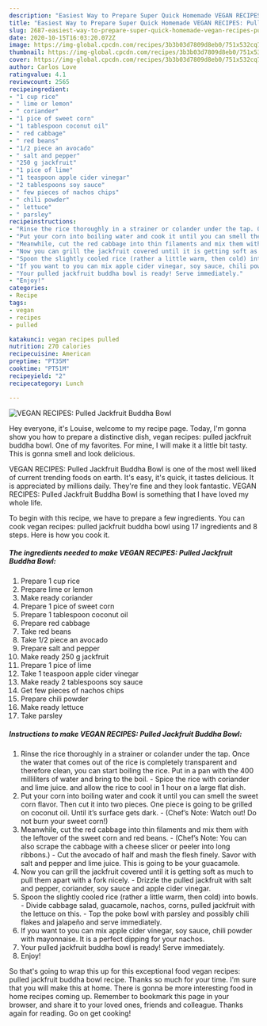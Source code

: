 ```yaml
---
description: "Easiest Way to Prepare Super Quick Homemade VEGAN RECIPES: Pulled Jackfruit Buddha Bowl"
title: "Easiest Way to Prepare Super Quick Homemade VEGAN RECIPES: Pulled Jackfruit Buddha Bowl"
slug: 2687-easiest-way-to-prepare-super-quick-homemade-vegan-recipes-pulled-jackfruit-buddha-bowl
date: 2020-10-15T16:03:20.072Z
image: https://img-global.cpcdn.com/recipes/3b3b03d7809d8eb0/751x532cq70/vegan-recipes-pulled-jackfruit-buddha-bowl-recipe-main-photo.jpg
thumbnail: https://img-global.cpcdn.com/recipes/3b3b03d7809d8eb0/751x532cq70/vegan-recipes-pulled-jackfruit-buddha-bowl-recipe-main-photo.jpg
cover: https://img-global.cpcdn.com/recipes/3b3b03d7809d8eb0/751x532cq70/vegan-recipes-pulled-jackfruit-buddha-bowl-recipe-main-photo.jpg
author: Carlos Love
ratingvalue: 4.1
reviewcount: 2565
recipeingredient:
- "1 cup rice"
- " lime or lemon"
- " coriander"
- "1 pice of sweet corn"
- "1 tablespoon coconut oil"
- " red cabbage"
- " red beans"
- "1/2 piece an avocado"
- " salt and pepper"
- "250 g jackfruit"
- "1 pice of lime"
- "1 teaspoon apple cider vinegar"
- "2 tablespoons soy sauce"
- " few pieces of nachos chips"
- " chili powder"
- " lettuce"
- " parsley"
recipeinstructions:
- "Rinse the rice thoroughly in a strainer or colander under the tap. Once the water that comes out of the rice is completely transparent and therefore clean, you can start boiling the rice. Put in a pan with the 400 milliliters of water and bring to the boil. Spice the rice with coriander and lime juice. and allow the rice to cool in 1 hour on a large flat dish."
- "Put your corn into boiling water and cook it until you can smell the sweet corn flavor. Then cut it into two pieces. One piece is going to be grilled on coconut oil. Until it’s surface gets dark.  (Chef’s Note: Watch out! Do not burn your sweet corn!)"
- "Meanwhile, cut the red cabbage into thin filaments and mix them with the leftover of the sweet corn and red beans.  (Chef’s Note: You can also scrape the cabbage with a cheese slicer or peeler into long ribbons.) Cut the avocado of half and mash the flesh finely. Savor with salt and pepper and lime juice. This is going to be your guacamole."
- "Now you can grill the jackfruit covered until it is getting soft as much to pull them apart with a fork nicely. Drizzle the pulled jackfruit with salt and pepper, coriander, soy sauce and apple cider vinegar."
- "Spoon the slightly cooled rice (rather a little warm, then cold) into bowls.  Divide cabbage salad, guacamole, nachos, corns, pulled jackfruit with the lettuce on this. Top the poke bowl with parsley and possibly chili flakes and jalapeño and serve immediately."
- "If you want to you can mix apple cider vinegar, soy sauce, chili powder with mayonnaise. It is a perfect dipping for your nachos."
- "Your pulled jackfruit buddha bowl is ready! Serve immediately."
- "Enjoy!"
categories:
- Recipe
tags:
- vegan
- recipes
- pulled

katakunci: vegan recipes pulled 
nutrition: 270 calories
recipecuisine: American
preptime: "PT35M"
cooktime: "PT51M"
recipeyield: "2"
recipecategory: Lunch

---
```



![VEGAN RECIPES: Pulled Jackfruit Buddha Bowl](https://img-global.cpcdn.com/recipes/3b3b03d7809d8eb0/751x532cq70/vegan-recipes-pulled-jackfruit-buddha-bowl-recipe-main-photo.jpg)

Hey everyone, it's Louise, welcome to my recipe page. Today, I'm gonna show you how to prepare a distinctive dish, vegan recipes: pulled jackfruit buddha bowl. One of my favorites. For mine, I will make it a little bit tasty. This is gonna smell and look delicious.



VEGAN RECIPES: Pulled Jackfruit Buddha Bowl is one of the most well liked of current trending foods on earth. It's easy, it's quick, it tastes delicious. It is appreciated by millions daily. They're fine and they look fantastic. VEGAN RECIPES: Pulled Jackfruit Buddha Bowl is something that I have loved my whole life.


To begin with this recipe, we have to prepare a few ingredients. You can cook vegan recipes: pulled jackfruit buddha bowl using 17 ingredients and 8 steps. Here is how you cook it.

<!--inarticleads1-->

##### The ingredients needed to make VEGAN RECIPES: Pulled Jackfruit Buddha Bowl:

1. Prepare 1 cup rice
1. Prepare  lime or lemon
1. Make ready  coriander
1. Prepare 1 pice of sweet corn
1. Prepare 1 tablespoon coconut oil
1. Prepare  red cabbage
1. Take  red beans
1. Take 1/2 piece an avocado
1. Prepare  salt and pepper
1. Make ready 250 g jackfruit
1. Prepare 1 pice of lime
1. Take 1 teaspoon apple cider vinegar
1. Make ready 2 tablespoons soy sauce
1. Get  few pieces of nachos chips
1. Prepare  chili powder
1. Make ready  lettuce
1. Take  parsley




<!--inarticleads2-->

##### Instructions to make VEGAN RECIPES: Pulled Jackfruit Buddha Bowl:

1. Rinse the rice thoroughly in a strainer or colander under the tap. Once the water that comes out of the rice is completely transparent and therefore clean, you can start boiling the rice. Put in a pan with the 400 milliliters of water and bring to the boil. - Spice the rice with coriander and lime juice. and allow the rice to cool in 1 hour on a large flat dish.
1. Put your corn into boiling water and cook it until you can smell the sweet corn flavor. Then cut it into two pieces. One piece is going to be grilled on coconut oil. Until it’s surface gets dark.  - (Chef’s Note: Watch out! Do not burn your sweet corn!)
1. Meanwhile, cut the red cabbage into thin filaments and mix them with the leftover of the sweet corn and red beans.  - (Chef’s Note: You can also scrape the cabbage with a cheese slicer or peeler into long ribbons.) - Cut the avocado of half and mash the flesh finely. Savor with salt and pepper and lime juice. This is going to be your guacamole.
1. Now you can grill the jackfruit covered until it is getting soft as much to pull them apart with a fork nicely. - Drizzle the pulled jackfruit with salt and pepper, coriander, soy sauce and apple cider vinegar.
1. Spoon the slightly cooled rice (rather a little warm, then cold) into bowls.  - Divide cabbage salad, guacamole, nachos, corns, pulled jackfruit with the lettuce on this. - Top the poke bowl with parsley and possibly chili flakes and jalapeño and serve immediately.
1. If you want to you can mix apple cider vinegar, soy sauce, chili powder with mayonnaise. It is a perfect dipping for your nachos.
1. Your pulled jackfruit buddha bowl is ready! Serve immediately.
1. Enjoy!




So that's going to wrap this up for this exceptional food vegan recipes: pulled jackfruit buddha bowl recipe. Thanks so much for your time. I'm sure that you will make this at home. There is gonna be more interesting food in home recipes coming up. Remember to bookmark this page in your browser, and share it to your loved ones, friends and colleague. Thanks again for reading. Go on get cooking!
